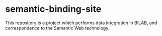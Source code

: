 semantic-binding-site
=====================

This repository is a project which performs data integration in BILAB, and correspondence to the Semantic Web technology.
